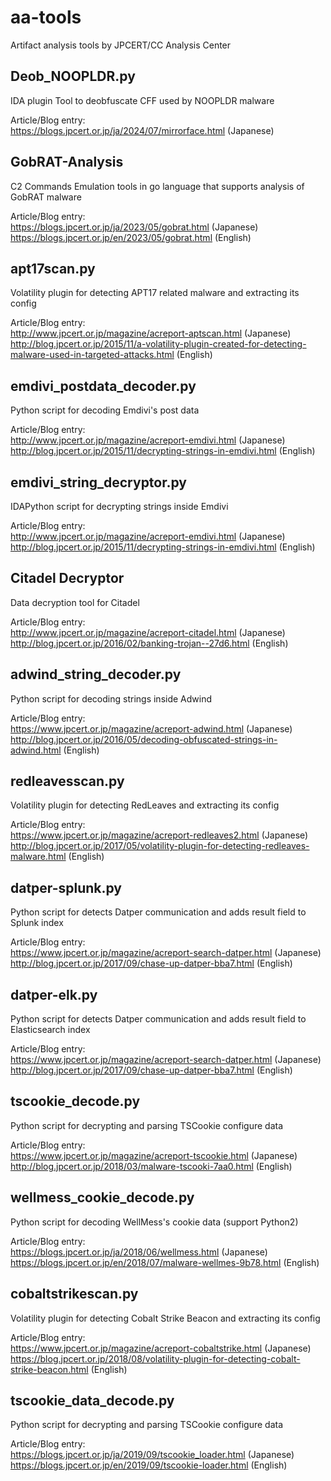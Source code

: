 # aa-tools
Artifact analysis tools by JPCERT/CC Analysis Center

## Deob_NOOPLDR.py
  IDA plugin Tool to deobfuscate CFF used by NOOPLDR malware

  Article/Blog entry:   
  https://blogs.jpcert.or.jp/ja/2024/07/mirrorface.html (Japanese)   

## GobRAT-Analysis
  C2 Commands Emulation tools in go language that supports analysis of GobRAT malware

  Article/Blog entry:   
  https://blogs.jpcert.or.jp/ja/2023/05/gobrat.html (Japanese)   
  https://blogs.jpcert.or.jp/en/2023/05/gobrat.html (English)


## apt17scan.py
  Volatility plugin for detecting APT17 related malware and extracting its config

  Article/Blog entry:   
  http://www.jpcert.or.jp/magazine/acreport-aptscan.html (Japanese)   
  http://blog.jpcert.or.jp/2015/11/a-volatility-plugin-created-for-detecting-malware-used-in-targeted-attacks.html (English)


## emdivi_postdata_decoder.py
  Python script for decoding Emdivi's post data

  Article/Blog entry:   
  http://www.jpcert.or.jp/magazine/acreport-emdivi.html (Japanese)   
  http://blog.jpcert.or.jp/2015/11/decrypting-strings-in-emdivi.html (English)

## emdivi_string_decryptor.py
  IDAPython script for decrypting strings inside Emdivi

  Article/Blog entry:   
  http://www.jpcert.or.jp/magazine/acreport-emdivi.html (Japanese)   
  http://blog.jpcert.or.jp/2015/11/decrypting-strings-in-emdivi.html (English)

## Citadel Decryptor
  Data decryption tool for Citadel

  Article/Blog entry:   
  http://www.jpcert.or.jp/magazine/acreport-citadel.html (Japanese)   
  http://blog.jpcert.or.jp/2016/02/banking-trojan--27d6.html (English)

## adwind_string_decoder.py
  Python script for decoding strings inside Adwind

  Article/Blog entry:   
  https://www.jpcert.or.jp/magazine/acreport-adwind.html (Japanese)   
  http://blog.jpcert.or.jp/2016/05/decoding-obfuscated-strings-in-adwind.html (English)

## redleavesscan.py
  Volatility plugin for detecting RedLeaves and extracting its config

  Article/Blog entry:   
  https://www.jpcert.or.jp/magazine/acreport-redleaves2.html (Japanese)   
  http://blog.jpcert.or.jp/2017/05/volatility-plugin-for-detecting-redleaves-malware.html (English)

## datper-splunk.py
  Python script for detects Datper communication and adds result field to Splunk index

  Article/Blog entry:   
  https://www.jpcert.or.jp/magazine/acreport-search-datper.html (Japanese)   
  http://blog.jpcert.or.jp/2017/09/chase-up-datper-bba7.html (English)   

## datper-elk.py
  Python script for detects Datper communication and adds result field to Elasticsearch index

  Article/Blog entry:   
  https://www.jpcert.or.jp/magazine/acreport-search-datper.html (Japanese)   
  http://blog.jpcert.or.jp/2017/09/chase-up-datper-bba7.html (English)   

## tscookie_decode.py
  Python script for decrypting and parsing TSCookie configure data

  Article/Blog entry:   
  https://www.jpcert.or.jp/magazine/acreport-tscookie.html (Japanese)   
  http://blog.jpcert.or.jp/2018/03/malware-tscooki-7aa0.html (English)   

## wellmess_cookie_decode.py
  Python script for decoding WellMess's cookie data (support Python2)  

  Article/Blog entry:   
  https://blogs.jpcert.or.jp/ja/2018/06/wellmess.html (Japanese)   
  https://blogs.jpcert.or.jp/en/2018/07/malware-wellmes-9b78.html (English)   

## cobaltstrikescan.py
  Volatility plugin for detecting Cobalt Strike Beacon and extracting its config

  Article/Blog entry:   
  https://www.jpcert.or.jp/magazine/acreport-cobaltstrike.html (Japanese)   
  https://blog.jpcert.or.jp/2018/08/volatility-plugin-for-detecting-cobalt-strike-beacon.html (English)

## tscookie_data_decode.py
  Python script for decrypting and parsing TSCookie configure data

  Article/Blog entry:   
  https://blogs.jpcert.or.jp/ja/2019/09/tscookie_loader.html (Japanese)   
  https://blogs.jpcert.or.jp/en/2019/09/tscookie-loader.html (English)
